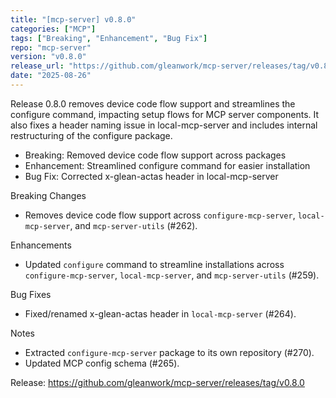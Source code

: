 ```yaml
---
title: "[mcp-server] v0.8.0"
categories: ["MCP"]
tags: ["Breaking", "Enhancement", "Bug Fix"]
repo: "mcp-server"
version: "v0.8.0"
release_url: "https://github.com/gleanwork/mcp-server/releases/tag/v0.8.0"
date: "2025-08-26"
---
```

Release 0.8.0 removes device code flow support and streamlines the configure command, impacting setup flows for MCP server components. It also fixes a header naming issue in local-mcp-server and includes internal restructuring of the configure package.

- Breaking: Removed device code flow support across packages
- Enhancement: Streamlined configure command for easier installation
- Bug Fix: Corrected x-glean-actas header in local-mcp-server

Breaking Changes
- Removes device code flow support across `configure-mcp-server`, `local-mcp-server`, and `mcp-server-utils` (#262).

Enhancements
- Updated `configure` command to streamline installations across `configure-mcp-server`, `local-mcp-server`, and `mcp-server-utils` (#259).

Bug Fixes
- Fixed/renamed x-glean-actas header in `local-mcp-server` (#264).

Notes
- Extracted `configure-mcp-server` package to its own repository (#270).
- Updated MCP config schema (#265).

Release: https://github.com/gleanwork/mcp-server/releases/tag/v0.8.0
